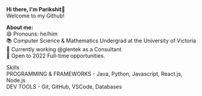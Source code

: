 <strong>Hi there, I'm Parikshit👋</strong> 
<br>
Welcome to my Github!

<strong>About me:<br></strong>
😄 Pronouns: he/him<br>
📚 Computer Science & Mathematics Undergrad at the University of Victoria<br>
🚀 Currently working @glentek as a Consultant<br>
🏢 Open to 2022 Full-time opportunities.<br>

Skills<br>
PROGRAMMING & FRAMEWORKS - Java, Python, Javascript, React.js, Node.js<br>
DEV TOOLS - Git, GitHub, VSCode, Databases

